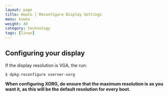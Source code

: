 ```yaml
---
layout: page
title: Howto | Reconfigure Display Settings
menu: howto
weight: 40
category: technology
tags: [linux]
---
```


## Configuring your display

If the display resolution is VGA, the run:

    $ dpkg-reconfigure xserver-xorg

**When configuring XORG, do ensure that the maximum resolution is as you want it, as this will be the default resolution for every boot.**
